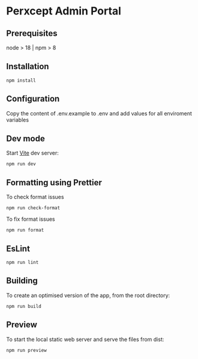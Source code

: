 # Perxcept Admin Portal

## Prerequisites 
node > 18 | npm > 8 

## Installation

```
npm install
```
## Configuration

Copy the content of .env.example  to .env and add values for all enviroment variables


## Dev mode
Start [Vite](https://vitejs.dev/) dev server:

```
npm run dev
```

## Formatting using Prettier

To check format issues

```
npm run check-format
```

To fix format issues

```
npm run format
```

## EsLint 

```
npm run lint
```

## Building

To create an optimised version of the app, from the root directory:

```
npm run build
```

## Preview

To start the local static web server and serve the files from dist:

```
npm run preview
```